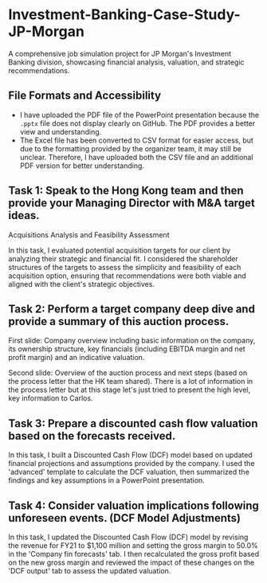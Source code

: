 # Investment-Banking-Case-Study-JP-Morgan
A comprehensive job simulation project for JP Morgan's Investment Banking division, showcasing financial analysis, valuation, and strategic recommendations.

## File Formats and Accessibility

- I have uploaded the PDF file of the PowerPoint presentation because the `.pptx` file does not display clearly on GitHub. The PDF provides a better view and understanding.
- The Excel file has been converted to CSV format for easier access, but due to the formatting provided by the organizer team, it may still be unclear. Therefore, I have uploaded both the CSV file and an additional PDF version for better understanding.

## Task 1: Speak to the Hong Kong team and then provide your Managing Director with M&A target ideas.

Acquisitions Analysis and Feasibility Assessment

In this task, I evaluated potential acquisition targets for our client by analyzing their strategic and financial fit. I considered the shareholder structures of the targets to assess the simplicity and feasibility of each acquisition option, ensuring that recommendations were both viable and aligned with the client's strategic objectives.

## Task 2: Perform a target company deep dive and provide a summary of this auction process.

First slide: Company overview including basic information on the company, its ownership structure, key financials (including EBITDA margin and net profit margin) and an indicative valuation. 

Second slide: Overview of the auction process and next steps (based on the process letter that the HK team shared). There is a lot of information in the process letter but at this stage let's just tried to present the high level, key information to Carlos.

## Task 3: Prepare a discounted cash flow valuation based on the forecasts received.

In this task, I built a Discounted Cash Flow (DCF) model based on updated financial projections and assumptions provided by the company. I used the 'advanced' template to calculate the DCF valuation, then summarized the findings and key assumptions in a PowerPoint presentation.

## Task 4: Consider valuation implications following unforeseen events. (DCF Model Adjustments)

In this task, I updated the Discounted Cash Flow (DCF) model by revising the revenue for FY21 to $1,100 million and setting the gross margin to 50.0% in the 'Company fin forecasts' tab. I then recalculated the gross profit based on the new gross margin and reviewed the impact of these changes on the 'DCF output' tab to assess the updated valuation.





